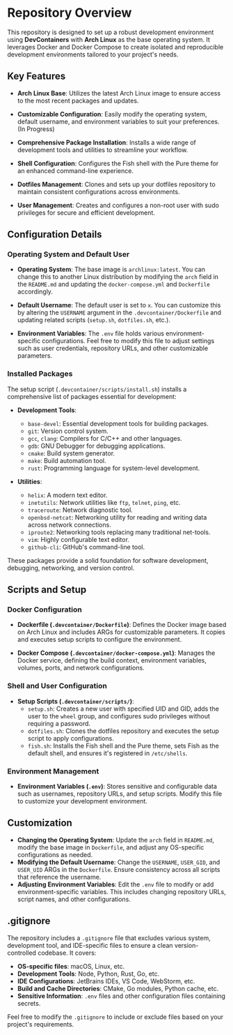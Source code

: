 # Repository Overview

This repository is designed to set up a robust development environment using **DevContainers** with **Arch Linux** as the base operating system. It leverages Docker and Docker Compose to create isolated and reproducible development environments tailored to your project's needs.

## Key Features

- **Arch Linux Base**: Utilizes the latest Arch Linux image to ensure access to the most recent packages and updates.

- **Customizable Configuration**: Easily modify the operating system, default username, and environment variables to suit your preferences.(In Progress)

- **Comprehensive Package Installation**: Installs a wide range of development tools and utilities to streamline your workflow.

- **Shell Configuration**: Configures the Fish shell with the Pure theme for an enhanced command-line experience.

- **Dotfiles Management**: Clones and sets up your dotfiles repository to maintain consistent configurations across environments.

- **User Management**: Creates and configures a non-root user with sudo privileges for secure and efficient development.

## Configuration Details

### Operating System and Default User

- **Operating System**: The base image is `archlinux:latest`. You can change this to another Linux distribution by modifying the `arch` field in the `README.md` and updating the `docker-compose.yml` and `Dockerfile` accordingly.

- **Default Username**: The default user is set to `x`. You can customize this by altering the `USERNAME` argument in the `.devcontainer/Dockerfile` and updating related scripts (`setup.sh`, `dotfiles.sh`, etc.).

- **Environment Variables**: The `.env` file holds various environment-specific configurations. Feel free to modify this file to adjust settings such as user credentials, repository URLs, and other customizable parameters.

### Installed Packages

The setup script (`.devcontainer/scripts/install.sh`) installs a comprehensive list of packages essential for development:

- **Development Tools**:
  - `base-devel`: Essential development tools for building packages.
  - `git`: Version control system.
  - `gcc`, `clang`: Compilers for C/C++ and other languages.
  - `gdb`: GNU Debugger for debugging applications.
  - `cmake`: Build system generator.
  - `make`: Build automation tool.
  - `rust`: Programming language for system-level development.

- **Utilities**:
  - `helix`: A modern text editor.
  - `inetutils`: Network utilities like `ftp`, `telnet`, `ping`, etc.
  - `traceroute`: Network diagnostic tool.
  - `openbsd-netcat`: Networking utility for reading and writing data across network connections.
  - `iproute2`: Networking tools replacing many traditional net-tools.
  - `vim`: Highly configurable text editor.
  - `github-cli`: GitHub's command-line tool.

These packages provide a solid foundation for software development, debugging, networking, and version control.

## Scripts and Setup

### Docker Configuration

- **Dockerfile (`.devcontainer/Dockerfile`)**: Defines the Docker image based on Arch Linux and includes ARGs for customizable parameters. It copies and executes setup scripts to configure the environment.

- **Docker Compose (`.devcontainer/docker-compose.yml`)**: Manages the Docker service, defining the build context, environment variables, volumes, ports, and network configurations.

### Shell and User Configuration

- **Setup Scripts (`.devcontainer/scripts/`)**:
  - `setup.sh`: Creates a new user with specified UID and GID, adds the user to the `wheel` group, and configures sudo privileges without requiring a password.
  - `dotfiles.sh`: Clones the dotfiles repository and executes the setup script to apply configurations.
  - `fish.sh`: Installs the Fish shell and the Pure theme, sets Fish as the default shell, and ensures it's registered in `/etc/shells`.

### Environment Management

- **Environment Variables (`.env`)**: Stores sensitive and configurable data such as usernames, repository URLs, and setup scripts. Modify this file to customize your development environment.

## Customization

- **Changing the Operating System**: Update the `arch` field in `README.md`, modify the base image in `Dockerfile`, and adjust any OS-specific configurations as needed.
- **Modifying the Default Username**: Change the `USERNAME`, `USER_GID`, and `USER_UID` ARGs in the `Dockerfile`. Ensure consistency across all scripts that reference the username.
- **Adjusting Environment Variables**: Edit the `.env` file to modify or add environment-specific variables. This includes changing repository URLs, script names, and other configurations.

## .gitignore

The repository includes a `.gitignore` file that excludes various system, development tool, and IDE-specific files to ensure a clean version-controlled codebase. It covers:

- **OS-specific files**: macOS, Linux, etc.
- **Development Tools**: Node, Python, Rust, Go, etc.
- **IDE Configurations**: JetBrains IDEs, VS Code, WebStorm, etc.
- **Build and Cache Directories**: CMake, Go modules, Python cache, etc.
- **Sensitive Information**: `.env` files and other configuration files containing secrets.

Feel free to modify the `.gitignore` to include or exclude files based on your project's requirements.
